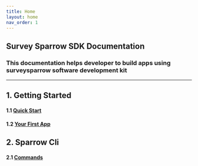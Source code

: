 ```yaml
---
title: Home
layout: home
nav_order: 1
---
```



## Survey Sparrow SDK Documentation
### This documentation helps developer to build apps using surveysparrow software development kit

---
## **1. Getting Started**

#### 1.1 [Quick Start](/docs/getting-started/quick-start.html)
#### 1.2 [Your First App]("")

## **2. Sparrow Cli**

#### 2.1 [Commands]("")